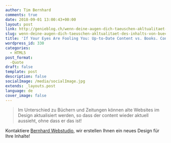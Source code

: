 ```yaml
---
author: Tim Bernhard
comments: true
date: 2018-09-01 13:00:43+00:00
layout: post
link: http://genieblog.ch/wenn-deine-augen-dich-taeuschen-akltualitaet-des-inhalts-von-buechern-vs-content-von-websiten/
slug: wenn-deine-augen-dich-taeuschen-akltualitaet-des-inhalts-von-buechern-vs-content-von-websiten
title: 'If Your Eyes Are Fooling You: Up-to-Date Content vs. Books. Content of websites'
wordpress_id: 330
categories:
  - HTML5
post_format:
  -Quote
draft: false
template: post
description: false
socialImage: /media/socialImage.jpg
extends: _layouts.post
language: de
cover_image: false
---
```




<blockquote>Im Unterschied zu Büchern und Zeitungen können alte Websites im Design aktualisiert werden, so dass der content wieder aktuell aussieht, ohne dass er das ist!</blockquote>



Kontaktiere [Bernhard Webstudio](https://bernhard-webstudio.ch), wir erstellen Ihnen ein neues Design für Ihre Inhalte!
